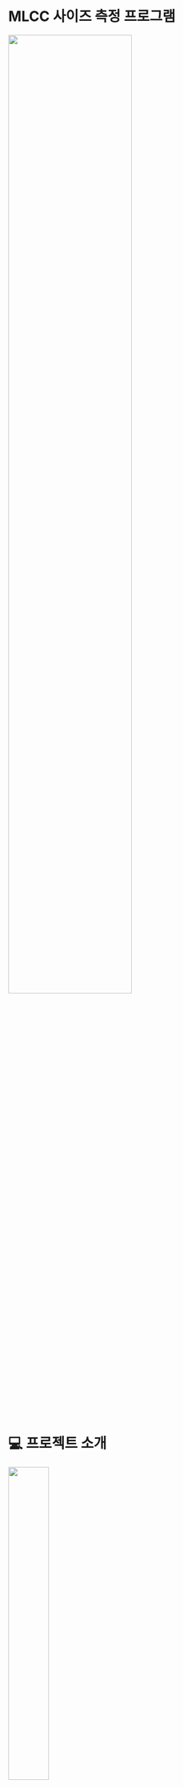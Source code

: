 # MLCC 사이즈 측정 프로그램
<img width="70%" src="https://github.com/nameisris/MLCC-Size-Measurement-Program/assets/68523711/c474f829-6d88-4dcf-b6fc-26bfd04d6a8c">
<br>
<br>

# 💻 프로젝트 소개
<img width="40%" src="https://github.com/nameisris/MLCC-Size-Measurement-Program/assets/68523711/26f393ce-235a-418d-b799-fea43e4f046b">
<br>
<br>
반도체 부품인 MLCC는 그 크기가 매우 작기에 정밀함을 요구합니다.<br>
이러한 MLCC에 대해서 적정한 크기의 양품을 선별하고자<br>
영상 처리 기법을 통해 특정 부분의 사이즈를 측정하는 프로그램을 개발했습니다.<br>
<br>
<br>

# 🗓️ 개발 기간
* 2021.03 ~ 2021.06
<br>
<br>

# 👥 팀원 구성
* 고동현 (팀장)
* 김지영
* 류인수
* 최희웅
<br>
<br>

# ⚙ 개발 환경
* OS : Window 10
* Front : MFC
* Back : <img src="https://img.shields.io/badge/c++-00599C?style=for-the-badge&logo=c%2B%2B&logoColor=white">
* Tool : <img src="https://img.shields.io/badge/visualstudio-5C2D91?style=for-the-badge&logo=visualstudio&logoColor=white">
* Library : <img src="https://img.shields.io/badge/openCV-11557c.svg?style=for-the-badge&logo=openCV&logoColor=white">
<br>
<br>

# 주요 기능
<img width="70%" src="https://github.com/nameisris/MLCC-Size-Measurement-Program/assets/68523711/9402efd7-3d20-4504-b76d-fb2f37536229">
<br>
<br>
MLCC 측정을 통한 양품 선정
<br>
<br>
<img width="70%" src="https://github.com/nameisris/MLCC-Size-Measurement-Program/assets/68523711/4d2b116b-bd29-40c9-ba27-af065f0df61e">
<br>
<br>
검사 기록 저장

